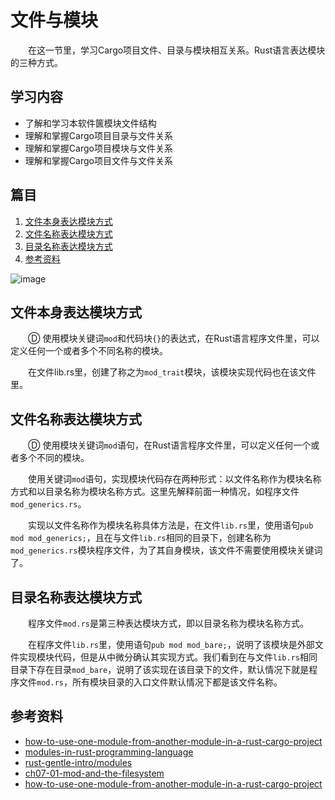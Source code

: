 # 文件与模块

　　在这一节里，学习Cargo项目文件、目录与模块相互关系。Rust语言表达模块的三种方式。

## 学习内容
- 了解和学习本软件篋模块文件结构
- 理解和掌握Cargo项目目录与文件关系
- 理解和掌握Cargo项目模块与文件关系
- 理解和掌握Cargo项目文件与文件关系

## 篇目
1. [文件本身表达模块方式](#文件本身表达模块方式)
1. [文件名称表达模块方式](#文件名称表达模块方式)
1. [目录名称表达模块方式](#目录名称表达模块方式)
1. [参考资料](#参考资料)

![image](../../images/hello_mod_trait_00_structure.png)

## 文件本身表达模块方式

　　Ⓓ 使用模块关键词`mod`和代码块`{}`的表达式，在Rust语言程序文件里，可以定义任何一个或者多个不同名称的模块。

　　在文件lib.rs里，创建了称之为`mod_trait`模块，该模块实现代码也在该文件里。

## 文件名称表达模块方式

　　Ⓓ 使用模块关键词`mod`语句，在Rust语言程序文件里，可以定义任何一个或者多个不同的模块。

　　使用关键词`mod`语句，实现模块代码存在两种形式：以文件名称作为模块名称方式和以目录名称为模块名称方式。这里先解释前面一种情况，如程序文件`mod_generics.rs`。

　　实现以文件名称作为模块名称具体方法是，在文件`lib.rs`里，使用语句`pub mod mod_generics;`，且在与文件`lib.rs`相同的目录下，创建名称为`mod_generics.rs`模块程序文件，为了其自身模块，该文件不需要使用模块关键词了。

## 目录名称表达模块方式

　　程序文件`mod.rs`是第三种表达模块方式，即以目录名称为模块名称方式。

　　在程序文件`lib.rs`里，使用语句`pub mod mod_bare;`，说明了该模块是外部文件实现模块代码，但是从中微分确认其实现方式。我们看到在与文件`lib.rs`相同目录下存在目录`mod_bare`，说明了该实现在该目录下的文件，默认情况下就是程序文件`mod.rs`，所有模块目录的入口文件默认情况下都是该文件名称。

## 参考资料
- [how-to-use-one-module-from-another-module-in-a-rust-cargo-project](https://stackoverflow.com/questions/48071513/how-to-use-one-module-from-another-module-in-a-rust-cargo-project)
- [modules-in-rust-programming-language](https://dev.to/saiumesh/modules-in-rust-programming-language-495m)
- [rust-gentle-intro/modules](https://stevedonovan.github.io/rust-gentle-intro/4-modules.html)
- [ch07-01-mod-and-the-filesystem](https://doc.rust-lang.org/1.29.2/book/2018-edition/ch07-01-mod-and-the-filesystem.html)
- [how-to-use-one-module-from-another-module-in-a-rust-cargo-project](https://stackoverflow.com/questions/48071513/how-to-use-one-module-from-another-module-in-a-rust-cargo-project)